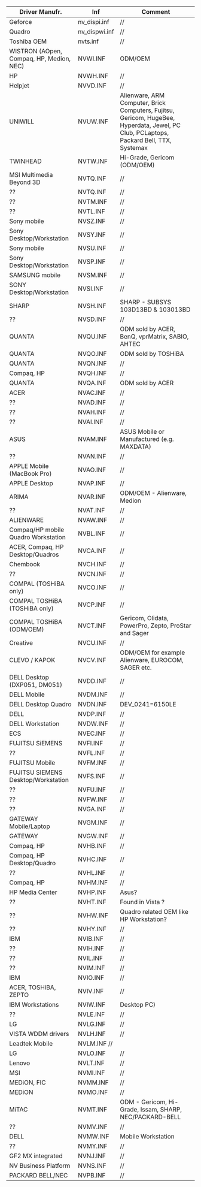 Driver Manufr. | Inf | Comment
--- | --- | ---
Geforce | nv_dispi.inf | //
Quadro | nv_dispwi.inf | //
Toshiba OEM | nvts.inf | //
WISTRON (AOpen, Compaq, HP, Medion, NEC) | NVWI.INF | ODM/OEM
HP | NVWH.INF | // 
Helpjet | NVVD.INF | // 
UNIWILL | NVUW.INF | Alienware, ARM Computer, Brick Computers, Fujitsu, Gericom, HugeBee, Hyperdata, Jewel, PC Club, PCLaptops, Packard Bell, TTX, Systemax
TWINHEAD | NVTW.INF | Hi-Grade, Gericom (ODM/OEM)
MSI Multimedia Beyond 3D | NVTQ.INF | //
?? | NVTQ.INF | //
?? | NVTM.INF | //
?? | NVTL.INF | //
Sony mobile | NVSZ.INF | //
Sony Desktop/Workstation | NVSY.INF | //
Sony mobile | NVSU.INF | //
Sony Desktop/Workstation | NVSP.INF | //
SAMSUNG mobile | NVSM.INF | //
SONY Desktop/Workstation | NVSI.INF | //
SHARP | NVSH.INF | SHARP - SUBSYS 103D13BD & 103013BD 
?? | NVSD.INF | //
QUANTA | NVQU.INF | ODM sold by ACER, BenQ, vprMatrix, SABIO, AHTEC
QUANTA | NVQO.INF | ODM sold by TOSHiBA
QUANTA | NVQN.INF | //
Compaq, HP | NVQH.INF | //
QUANTA | NVQA.INF | ODM sold by ACER
ACER | NVAC.INF | //
?? | NVAD.INF | //
?? | NVAH.INF | //
?? | NVAI.INF | //
ASUS | NVAM.INF | ASUS Mobile or Manufactured (e.g. MAXDATA)
?? | NVAN.INF | //
APPLE Mobile (MacBook Pro) | NVAO.INF | //
APPLE Desktop | NVAP.INF | //
ARIMA | NVAR.INF | ODM/OEM - Alienware, Medion
?? | NVAT.INF | //
ALIENWARE | NVAW.INF | //
Compaq/HP mobile Quadro Workstation | NVBL.INF | //
ACER, Compaq, HP Desktop/Quadros | NVCA.INF | //
Chembook | NVCH.INF | //
?? | NVCN.INF | //
COMPAL (TOSHiBA only) | NVCO.INF | //
COMPAL TOSHiBA (TOSHiBA only) | NVCP.INF | //
COMPAL TOSHiBA (ODM/OEM) | NVCT.INF | Gericom, Olidata, PowerPro, Zepto, ProStar and Sager
Creative | NVCU.INF | //
CLEVO / KAPOK | NVCV.INF | ODM/OEM for example Alienware, EUROCOM, SAGER etc.
DELL Desktop (DXP051, DM051) | NVDD.INF | //
DELL Mobile | NVDM.INF | //
DELL Desktop Quadro | NVDN.INF | DEV_0241=6150LE
DELL | NVDP.INF | //
DELL Workstation | NVDW.INF | //
ECS | NVEC.INF | //
FUJITSU SiEMENS | NVFI.INF | //
?? | NVFL.INF | //
FUJITSU Mobile | NVFM.INF | //
FUJITSU SIEMENS Desktop/Workstation | NVFS.INF | //
?? | NVFU.INF | //
?? | NVFW.INF | //
?? | NVGA.INF | //
GATEWAY Mobile/Laptop | NVGM.INF | //
GATEWAY | NVGW.INF | //
Compaq, HP | NVHB.INF | //
Compaq, HP Desktop/Quadro | NVHC.INF | //
?? | NVHL.INF | //
Compaq, HP | NVHM.INF | //
HP Media Center | NVHP.INF | Asus?
?? | NVHT.INF | Found in Vista ?
?? | NVHW.INF| Quadro related OEM like HP Workstation? 
?? | NVHY.INF | //
IBM | NVIB.INF | //
?? | NVIH.INF | //
?? | NVIL.INF | //
?? | NVIM.INF | //
IBM | NVIO.INF | //
ACER, TOSHiBA, ZEPTO | NVIV.INF | //
IBM Workstations | NVIW.INF | Desktop PC)
?? | NVLE.INF | //
LG | NVLG.INF | //
VISTA WDDM drivers | NVLH.INF | //
Leadtek Mobile | NVLM.INF //
LG | NVLO.INF | //
Lenovo | NVLT.INF | //
MSI | NVMI.INF | //
MEDiON, FIC | NVMM.INF | //
MEDiON | NVMO.INF | //
MiTAC | NVMT.INF | ODM - Gericom, Hi-Grade, Issam, SHARP, NEC/PACKARD-BELL
?? | NVMV.INF | //
DELL | NVMW.INF | Mobile Workstation
?? | NVMY.INF | //
GF2 MX integrated | NVNJ.INF | //
NV Business Platform | NVNS.INF | //
PACKARD BELL/NEC | NVPB.INF | //
